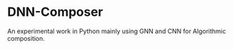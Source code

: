 # DNN-Composer
An  experimental work in Python mainly using GNN and CNN for Algorithmic composition.
